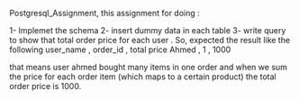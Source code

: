 Postgresql_Assignment, this assignment for doing :

   1- Implemet the schema 
   2- insert dummy data in each table
   3- write query to show that total order price for each user . So, expected the result like the following
      user_name , order_id , total price
      Ahmed     , 1        , 1000
  
that means user ahmed bought many items in one order and when we sum the price for each order item (which maps to a certain product) the total order price is 1000.
